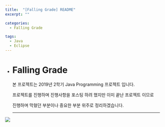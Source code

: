```yaml
---
title:  "[Falling Grade] README"
excerpt: ""

categories:
  - Falling Grade

tags:
  - Java
  - Eclipse
---
```


- # Falling Grade

  본 프로젝트는 2019년 2학기 Java Programming 프로젝트 입니다.

  프로젝트를 진행하며 진행사항을 포스팅 하려 했지만 이미 끝난 프로젝트 이므로

  진행하며 막혔던 부분이나 중요한 부분 위주로 정리하겠습니다.
  
  ***
  
  

![](https://nam-ki-bok.github.io/KibokWebPortfolio/images/FallingGrade/XD_image.png)